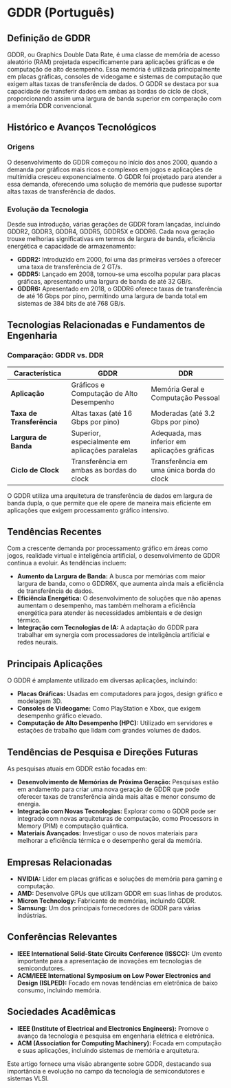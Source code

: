 # GDDR (Português)

## Definição de GDDR

GDDR, ou Graphics Double Data Rate, é uma classe de memória de acesso aleatório (RAM) projetada especificamente para aplicações gráficas e de computação de alto desempenho. Essa memória é utilizada principalmente em placas gráficas, consoles de videogame e sistemas de computação que exigem altas taxas de transferência de dados. O GDDR se destaca por sua capacidade de transferir dados em ambas as bordas do ciclo de clock, proporcionando assim uma largura de banda superior em comparação com a memória DDR convencional.

## Histórico e Avanços Tecnológicos

### Origens

O desenvolvimento do GDDR começou no início dos anos 2000, quando a demanda por gráficos mais ricos e complexos em jogos e aplicações de multimídia cresceu exponencialmente. O GDDR foi projetado para atender a essa demanda, oferecendo uma solução de memória que pudesse suportar altas taxas de transferência de dados.

### Evolução da Tecnologia

Desde sua introdução, várias gerações de GDDR foram lançadas, incluindo GDDR2, GDDR3, GDDR4, GDDR5, GDDR5X e GDDR6. Cada nova geração trouxe melhorias significativas em termos de largura de banda, eficiência energética e capacidade de armazenamento:

- **GDDR2:** Introduzido em 2000, foi uma das primeiras versões a oferecer uma taxa de transferência de 2 GT/s.
- **GDDR5:** Lançado em 2008, tornou-se uma escolha popular para placas gráficas, apresentando uma largura de banda de até 32 GB/s.
- **GDDR6:** Apresentado em 2018, o GDDR6 oferece taxas de transferência de até 16 Gbps por pino, permitindo uma largura de banda total em sistemas de 384 bits de até 768 GB/s.

## Tecnologias Relacionadas e Fundamentos de Engenharia

### Comparação: GDDR vs. DDR

| **Característica**   | **GDDR**                          | **DDR**                           |
|----------------------|-----------------------------------|-----------------------------------|
| **Aplicação**        | Gráficos e Computação de Alto Desempenho | Memória Geral e Computação Pessoal |
| **Taxa de Transferência** | Altas taxas (até 16 Gbps por pino) | Moderadas (até 3.2 Gbps por pino) |
| **Largura de Banda** | Superior, especialmente em aplicações paralelas | Adequada, mas inferior em aplicações gráficas |
| **Ciclo de Clock**   | Transferência em ambas as bordas do clock | Transferência em uma única borda do clock |

O GDDR utiliza uma arquitetura de transferência de dados em largura de banda dupla, o que permite que ele opere de maneira mais eficiente em aplicações que exigem processamento gráfico intensivo.

## Tendências Recentes

Com a crescente demanda por processamento gráfico em áreas como jogos, realidade virtual e inteligência artificial, o desenvolvimento de GDDR continua a evoluir. As tendências incluem:

- **Aumento da Largura de Banda:** A busca por memórias com maior largura de banda, como o GDDR6X, que aumenta ainda mais a eficiência de transferência de dados.
- **Eficiência Energética:** O desenvolvimento de soluções que não apenas aumentam o desempenho, mas também melhoram a eficiência energética para atender às necessidades ambientais e de design térmico.
- **Integração com Tecnologias de IA:** A adaptação do GDDR para trabalhar em synergia com processadores de inteligência artificial e redes neurais.

## Principais Aplicações

O GDDR é amplamente utilizado em diversas aplicações, incluindo:

- **Placas Gráficas:** Usadas em computadores para jogos, design gráfico e modelagem 3D.
- **Consoles de Videogame:** Como PlayStation e Xbox, que exigem desempenho gráfico elevado.
- **Computação de Alto Desempenho (HPC):** Utilizado em servidores e estações de trabalho que lidam com grandes volumes de dados.

## Tendências de Pesquisa e Direções Futuras

As pesquisas atuais em GDDR estão focadas em:

- **Desenvolvimento de Memórias de Próxima Geração:** Pesquisas estão em andamento para criar uma nova geração de GDDR que pode oferecer taxas de transferência ainda mais altas e menor consumo de energia.
- **Integração com Novas Tecnologias:** Explorar como o GDDR pode ser integrado com novas arquiteturas de computação, como Processors in Memory (PIM) e computação quântica.
- **Materiais Avançados:** Investigar o uso de novos materiais para melhorar a eficiência térmica e o desempenho geral da memória.

## Empresas Relacionadas

- **NVIDIA:** Líder em placas gráficas e soluções de memória para gaming e computação.
- **AMD:** Desenvolve GPUs que utilizam GDDR em suas linhas de produtos.
- **Micron Technology:** Fabricante de memórias, incluindo GDDR.
- **Samsung:** Um dos principais fornecedores de GDDR para várias indústrias.

## Conferências Relevantes

- **IEEE International Solid-State Circuits Conference (ISSCC):** Um evento importante para a apresentação de inovações em tecnologias de semicondutores.
- **ACM/IEEE International Symposium on Low Power Electronics and Design (ISLPED):** Focado em novas tendências em eletrônica de baixo consumo, incluindo memória.

## Sociedades Acadêmicas

- **IEEE (Institute of Electrical and Electronics Engineers):** Promove o avanço da tecnologia e pesquisa em engenharia elétrica e eletrônica.
- **ACM (Association for Computing Machinery):** Focada em computação e suas aplicações, incluindo sistemas de memória e arquitetura.

Este artigo fornece uma visão abrangente sobre GDDR, destacando sua importância e evolução no campo da tecnologia de semicondutores e sistemas VLSI.